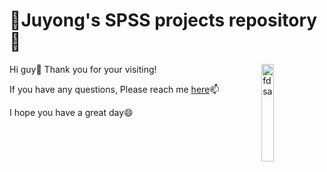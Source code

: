 # 🚀Juyong's SPSS projects repository🚀

<img src="https://logodix.com/logo/1598584.png" alt="fdsa" width="20%" height="20%" ALIGN="right">

Hi guy👋 Thank you for your visiting!

If you have any questions, Please reach me [here](https://www.linkedin.com/in/juyonglee55/)📫

 I hope you have a great day😄 
